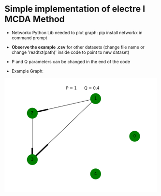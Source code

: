 # Simple implementation of electre I MCDA Method

- Networkx Python Lib needed to plot graph: pip install networkx in command prompt

- **Observe the example .csv** for other datasets (change file name or change 'readtxt(path)' inside code to point to new dataset)

- P and Q parameters can be changed in the end of the code

- Example Graph:

![](https://raw.githubusercontent.com/tesserato/Electre_I_Python/master/teste.png)

